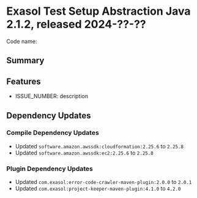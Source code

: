 # Exasol Test Setup Abstraction Java 2.1.2, released 2024-??-??

Code name:

## Summary

## Features

* ISSUE_NUMBER: description

## Dependency Updates

### Compile Dependency Updates

* Updated `software.amazon.awssdk:cloudformation:2.25.6` to `2.25.8`
* Updated `software.amazon.awssdk:ec2:2.25.6` to `2.25.8`

### Plugin Dependency Updates

* Updated `com.exasol:error-code-crawler-maven-plugin:2.0.0` to `2.0.1`
* Updated `com.exasol:project-keeper-maven-plugin:4.1.0` to `4.2.0`
